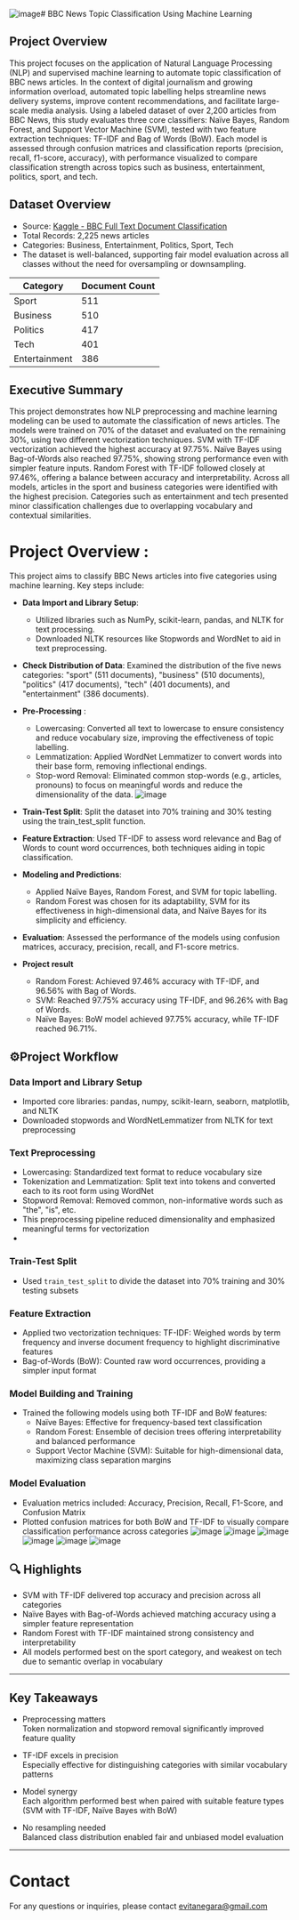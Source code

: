 ![image](https://github.com/user-attachments/assets/bcb48583-95b4-42b1-8be0-1a5d42af0cdd)# BBC News Topic Classification Using Machine Learning

## Project Overview
This project focuses on the application of Natural Language Processing (NLP) and supervised machine learning to automate topic classification of BBC news articles. In the context of digital journalism and growing information overload, automated topic labelling helps streamline news delivery systems, improve content recommendations, and facilitate large-scale media analysis. Using a labeled dataset of over 2,200 articles from BBC News, this study evaluates three core classifiers: Naïve Bayes, Random Forest, and Support Vector Machine (SVM), tested with two feature extraction techniques: TF-IDF and Bag of Words (BoW). Each model is assessed through confusion matrices and classification reports (precision, recall, f1-score, accuracy), with performance visualized to compare classification strength across topics such as business, entertainment, politics, sport, and tech.

## Dataset Overview

- Source: [Kaggle - BBC Full Text Document Classification](https://www.kaggle.com/datasets)
- Total Records: 2,225 news articles
- Categories: Business, Entertainment, Politics, Sport, Tech
- The dataset is well-balanced, supporting fair model evaluation across all classes without the need for oversampling or downsampling.

| Category      | Document Count |
|---------------|----------------|
| Sport         | 511            |
| Business      | 510            |
| Politics      | 417            |
| Tech          | 401            |
| Entertainment | 386            |

## Executive Summary
This project demonstrates how NLP preprocessing and machine learning modeling can be used to automate the classification of news articles. The models were trained on 70% of the dataset and evaluated on the remaining 30%, using two different vectorization techniques. SVM with TF-IDF vectorization achieved the highest accuracy at 97.75%. Naïve Bayes using Bag-of-Words also reached 97.75%, showing strong performance even with simpler feature inputs. Random Forest with TF-IDF followed closely at 97.46%, offering a balance between accuracy and interpretability. Across all models, articles in the sport and business categories were identified with the highest precision. Categories such as entertainment and tech presented minor classification challenges due to overlapping vocabulary and contextual similarities.

# Project Overview : 
This project aims to classify BBC News articles into five categories using machine learning. Key steps include:
- **Data Import and Library Setup**:
  - Utilized libraries such as NumPy, scikit-learn, pandas, and NLTK for text processing.
  - Downloaded NLTK resources like Stopwords and WordNet to aid in text preprocessing.
- **Check Distribution of Data**: Examined the distribution of the five news categories: "sport" (511 documents), "business" (510 documents), "politics" (417 documents), "tech" (401 documents), and "entertainment" (386 documents).
- **Pre-Processing** : 
  - Lowercasing: Converted all text to lowercase to ensure consistency and reduce vocabulary size, improving the effectiveness of topic labelling.
  - Lemmatization: Applied WordNet Lemmatizer to convert words into their base form, removing inflectional endings.
  - Stop-word Removal: Eliminated common stop-words (e.g., articles, pronouns) to focus on meaningful words and reduce the dimensionality of the data.
    ![image](https://github.com/user-attachments/assets/8f0e8c95-3b6c-4c8d-b7fb-850f9531c6e6)

- **Train-Test Split**: Split the dataset into 70% training and 30% testing using the train_test_split function.
- **Feature Extraction**: Used TF-IDF to assess word relevance and Bag of Words to count word occurrences, both techniques aiding in topic classification.
- **Modeling and Predictions**:
  - Applied Naïve Bayes, Random Forest, and SVM for topic labelling.
  - Random Forest was chosen for its adaptability, SVM for its effectiveness in high-dimensional data, and Naïve Bayes for its simplicity and efficiency.
- **Evaluation**: Assessed the performance of the models using confusion matrices, accuracy, precision, recall, and F1-score metrics.
- **Project result** 
  - Random Forest: Achieved 97.46% accuracy with TF-IDF, and 96.56% with Bag of Words.
  - SVM: Reached 97.75% accuracy using TF-IDF, and 96.26% with Bag of Words.
  - Naïve Bayes: BoW model achieved 97.75% accuracy, while TF-IDF reached 96.71%.

## ⚙Project Workflow

### Data Import and Library Setup
- Imported core libraries: pandas, numpy, scikit-learn, seaborn, matplotlib, and NLTK
- Downloaded stopwords and WordNetLemmatizer from NLTK for text preprocessing

### Text Preprocessing
- Lowercasing: Standardized text format to reduce vocabulary size
- Tokenization and Lemmatization: Split text into tokens and converted each to its root form using WordNet
- Stopword Removal: Removed common, non-informative words such as "the", "is", etc.
- This preprocessing pipeline reduced dimensionality and emphasized meaningful terms for vectorization
- 
### Train-Test Split
- Used `train_test_split` to divide the dataset into 70% training and 30% testing subsets
  
### Feature Extraction
- Applied two vectorization techniques: TF-IDF: Weighed words by term frequency and inverse document frequency to highlight discriminative features
- Bag-of-Words (BoW): Counted raw word occurrences, providing a simpler input format

### Model Building and Training
- Trained the following models using both TF-IDF and BoW features:
  - Naïve Bayes: Effective for frequency-based text classification
  - Random Forest: Ensemble of decision trees offering interpretability and balanced performance
  - Support Vector Machine (SVM): Suitable for high-dimensional data, maximizing class separation margins

### Model Evaluation
- Evaluation metrics included: Accuracy, Precision, Recall, F1-Score, and Confusion Matrix
- Plotted confusion matrices for both BoW and TF-IDF to visually compare classification performance across categories
![image](https://github.com/user-attachments/assets/4eda7247-c24a-423e-bffa-689605d6f153)
![image](https://github.com/user-attachments/assets/f7ff7356-56c1-4c3a-a2b2-22924edb3b6a)
![image](https://github.com/user-attachments/assets/88edf0aa-d8f2-4243-9984-e22cdd3d1cb6)
![image](https://github.com/user-attachments/assets/72883496-93cd-49ad-bec9-4368bd8d7ed6)
![image](https://github.com/user-attachments/assets/51996b39-c13d-4953-9eb2-2ef1342b81e0)
![image](https://github.com/user-attachments/assets/8b5e4168-db2a-428c-a802-3874baa377e5)


## 🔍 Highlights

- SVM with TF-IDF delivered top accuracy and precision across all categories
- Naïve Bayes with Bag-of-Words achieved matching accuracy using a simpler feature representation
- Random Forest with TF-IDF maintained strong consistency and interpretability
- All models performed best on the sport category, and weakest on tech due to semantic overlap in vocabulary

---

## Key Takeaways

- Preprocessing matters  
  Token normalization and stopword removal significantly improved feature quality

- TF-IDF excels in precision  
  Especially effective for distinguishing categories with similar vocabulary patterns

- Model synergy  
  Each algorithm performed best when paired with suitable feature types (SVM with TF-IDF, Naïve Bayes with BoW)

- No resampling needed  
  Balanced class distribution enabled fair and unbiased model evaluation

---

# Contact
For any questions or inquiries, please contact evitanegara@gmail.com
